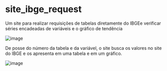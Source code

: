 # site_ibge_request
Um site para realizar requisições de tabelas diretamente do IBGEe verificar séries encadeadas de variáveis e o gráfico de tendência

![image](https://user-images.githubusercontent.com/102007914/196066815-44bd2c75-ccdc-433c-b7e8-497cd2baf6a2.png)

De posse do número da tabela e da variável, o site busca os valores no site do IBGE e os apresenta em uma tabela e em um gráfico.

![image](https://user-images.githubusercontent.com/102007914/196066876-333cfe00-c49e-4909-942d-93a654d93e78.png)
